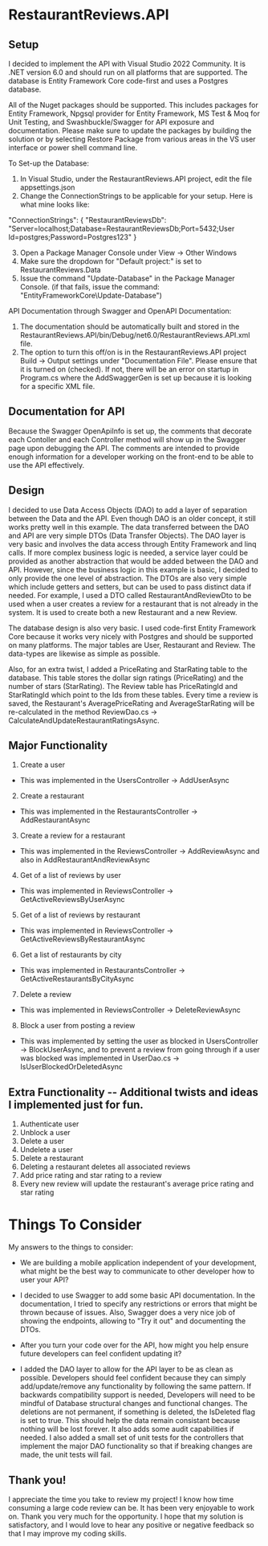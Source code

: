 # RestaurantReviews.API

## Setup
I decided to implement the API with Visual Studio 2022 Community.  It is .NET version 6.0 and should run on all platforms that are supported.  The database is Entity Framework Core code-first and uses a Postgres database.  

All of the Nuget packages should be supported.  This includes packages for Entity Framework, Npgsql provider for Entity Framework, MS Test & Moq for Unit Testing, and Swashbuckle/Swagger for API exposure and documentation.  Please make sure to update the packages by building the solution or by selecting Restore Package from various areas in the VS user interface or power shell command line.

To Set-up the Database:

1.  In Visual Studio, under the RestaurantReviews.API project, edit the file appsettings.json
2.  Change the ConnectionStrings to be applicable for your setup.  Here is what mine looks like:

"ConnectionStrings": {
    "RestaurantReviewsDb": "Server=localhost;Database=RestaurantReviewsDb;Port=5432;User Id=postgres;Password=Postgres123"
  }

3.  Open a Package Manager Console under View -> Other Windows
4.  Make sure the dropdown for "Default project:" is set to RestaurantReviews.Data
5.  Issue the command "Update-Database" in the Package Manager Console.  (if that fails, issue the command:  "EntityFrameworkCore\Update-Database")


API Documentation through Swagger and OpenAPI Documentation:

1.  The documentation should be automatically built and stored in the RestaurantReviews.API/bin/Debug/net6.0/RestaurantReviews.API.xml file.
2.  The option to turn this off/on is in the RestaurantReviews.API project Build -> Output settings under "Documentation File".  Please ensure that it is turned on (checked).  If not, there will be an error on startup in Program.cs where the AddSwaggerGen is set up because it is looking for a specific XML file.

## Documentation for API
Because the Swagger OpenApiInfo is set up, the comments that decorate each Contoller and each Controller method will show up in the Swagger page upon debugging the API.  The comments are intended to provide enough information for a developer working on the front-end to be able to use the API effectively.  

## Design
I decided to use Data Access Objects (DAO) to add a layer of separation between the Data and the API.  Even though DAO is an older concept, it still works pretty well in this example.  The data transferred between the DAO and API are very simple DTOs (Data Transfer Objects).  The DAO layer is very basic and involves the data access through Entity Framework and linq calls.  If more complex business logic is needed, a service layer could be provided as another abstraction that would be added between the DAO and API.  However, since the business logic in this example is basic, I decided to only provide the one level of abstraction.  The DTOs are also very simple which include getters and setters, but can be used to pass distinct data if needed.  For example, I used a DTO called RestaurantAndReviewDto to be used when a user creates a review for a restaurant that is not already in the system.  It is used to create both a new Restaurant and a new Review.

The database design is also very basic.  I used code-first Entity Framework Core because it works very nicely with Postgres and should be supported on many platforms.  The major tables are User, Restaurant and Review.  The data-types are likewise as simple as possible.

Also, for an extra twist, I added a PriceRating and StarRating table to the database.  This table stores the dollar sign ratings (PriceRating) and the number of stars (StarRating).  The Review table has PriceRatingId and StarRatingId which point to the Ids from these tables.  Every time a review is saved, the Restaurant's AveragePriceRating and AverageStarRating will be re-calculated in the method ReviewDao.cs -> CalculateAndUpdateRestaurantRatingsAsync.

## Major Functionality

1. Create a user
- This was implemented in the UsersController -> AddUserAsync

2. Create a restaurant
- This was implemented in the RestaurantsController -> AddRestaurantAsync

3. Create a review for a restaurant
- This was implemented in the ReviewsController -> AddReviewAsync and also in AddRestaurantAndReviewAsync

4. Get of a list of reviews by user
- This was implemented in ReviewsController -> GetActiveReviewsByUserAsync

5. Get of a list of reviews by restaurant
- This was implemented in ReviewsController -> GetActiveReviewsByRestaurantAsync

6. Get a list of restaurants by city
- This was implemented in RestaurantsController -> GetActiveRestaurantsByCityAsync

7. Delete a review
- This was implemented in ReviewsController -> DeleteReviewAsync

8. Block a user from posting a review
- This was implemented by setting the user as blocked in UsersController -> BlockUserAsync, and to prevent a review from going through if a user was blocked was implemented in UserDao.cs -> IsUserBlockedOrDeletedAsync

## Extra Functionality -- Additional twists and ideas I implemented just for fun.

1. Authenticate user
2. Unblock a user
3. Delete a user
4. Undelete a user
5. Delete a restaurant
6. Deleting a restaurant deletes all associated reviews
7. Add price rating and star rating to a review
8. Every new review will update the restaurant's average price rating and star rating

# Things To Consider
My answers to the things to consider:

* We are building a mobile application independent of your development, what might be the best way to communicate to other developer how to user your API?
- I decided to use Swagger to add some basic API documentation.  In the documentation, I tried to specify any restrictions or errors that might be thrown because of issues.  Also, Swagger does a very nice job of showing the endpoints, allowing to "Try it out" and documenting the DTOs.

* After you turn your code over for the API, how might you help ensure future developers can feel confident updating it?
- I added the DAO layer to allow for the API layer to be as clean as possible.  Developers should feel confident because they can simply add/update/remove any functionality by following the same pattern.  If backwards compatibility support is needed, Developers will need to be mindful of Database structural changes and functional changes.  The deletions are not permanent, if something is deleted, the IsDeleted flag is set to true.  This should help the data remain consistant because nothing will be lost forever.  It also adds some audit capabilities if needed.  I also added a small set of unit tests for the controllers that implement the major DAO functionality so that if breaking changes are made, the unit tests will fail.

## Thank you!
I appreciate the time you take to review my project!  I know how time consuming a large code review can be.  It has been very enjoyable to work on.  Thank you very much for the opportunity.  I hope that my solution is satisfactory, and I would love to hear any positive or negative feedback so that I may improve my coding skills.
